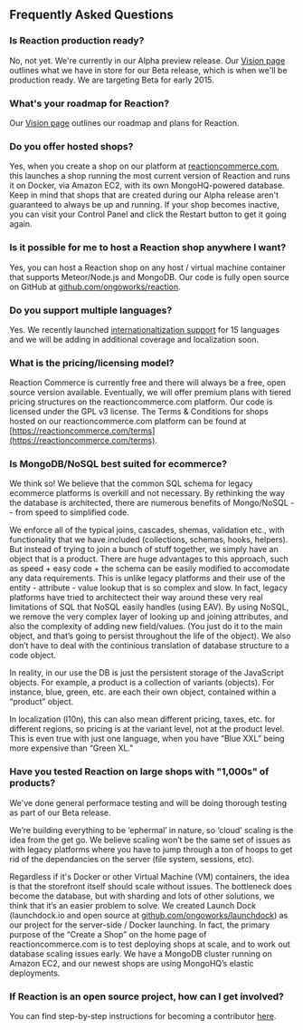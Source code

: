## Frequently Asked Questions

### Is Reaction production ready?

No, not yet. We're currently in our Alpha preview release. Our [Vision page](https://reactioncommerce.com/vision) outlines what we have in store for our Beta release, which is when we'll be production ready. We are targeting Beta for early 2015.

### What's your roadmap for Reaction?

Our [Vision page](https://reactioncommerce.com/vision) outlines our roadmap and plans for Reaction.

### Do you offer hosted shops?

Yes, when you create a shop on our platform at [reactioncommerce.com](https://reactioncommerce.com), this launches a shop running the most current version of Reaction and runs it on Docker, via Amazon EC2, with its own MongoHQ-powered database. Keep in mind that shops that are created during our Alpha release aren't guaranteed to always be up and running. If your shop becomes inactive, you can visit your Control Panel and click the Restart button to get it going again.

### Is it possible for me to host a Reaction shop anywhere I want?

Yes, you can host a Reaction shop on any host / virtual machine container that supports Meteor/Node.js and MongoDB. Our code is fully open source on GitHub at [github.com/ongoworks/reaction](https://github.com/ongoworks/reaction).

### Do you support multiple languages?

Yes. We recently launched [internationaltization support](https://github.com/ongoworks/reaction-core/blob/master/docs/i18n.md) for 15 languages and we will be adding in additional coverage and localization soon.

### What is the pricing/licensing model?

Reaction Commerce is currently free and there will always be a free, open source version available. Eventually, we will offer premium plans with tiered pricing structures on the reactioncommerce.com platform. Our code is licensed under the GPL v3 license. The Terms & Conditions for shops hosted on our reactioncommerce.com platform can be found at [https://reactioncommerce.com/terms](https://reactioncommerce.com/terms).

### Is MongoDB/NoSQL best suited for ecommerce?

We think so! We believe that the common SQL schema for legacy ecommerce platforms is overkill and not necessary. By rethinking the way the database is architected, there are numerous benefits of Mongo/NoSQL -- from speed to simplified code.

We enforce all of the typical joins, cascades, shemas, validation etc., with functionality that we have included (collections, schemas, hooks, helpers). But instead of trying to join a bunch of stuff together, we simply have an object that is a product. There are huge advantages to this approach, such as speed + easy code + the schema can be easily modified to accomodate any data requirements. This is unlike legacy platforms and their use of the entity - attribute - value lookup that is so complex and slow. In fact, legacy platforms have tried to architectect their way around these very real limitations of SQL that NoSQL easily handles (using EAV). By using NoSQL, we remove the very complex layer of looking up and joining attributes, and also the complexity of adding new field/values. (You just do it to the main object, and that’s going to persist throughout the life of the object).  We also don’t have to deal with the continious translation of database structure to a code object. 

In reality, in our use the DB is just the persistent storage of the JavaScript objects. For example, a product is a collection of variants (objects). For instance, blue, green, etc. are each their own object, contained within a “product” object.   

In localization (l10n), this can also mean different pricing, taxes, etc. for different regions, so pricing is at the variant level, not at the product level.  This is even true with just one language, when you have “Blue XXL” being more expensive than “Green XL."

### Have you tested Reaction on large shops with "1,000s" of products?

We've done general performace testing and will be doing thorough testing as part of our Beta release. 

We’re building everything to be ‘ephermal’ in nature, so ‘cloud’ scaling is the idea from the get go. We believe scaling won’t be the same set of issues as with legacy platforms where you have to jump through a ton of hoops to get rid of the dependancies on the server (file system, sessions, etc).

Regardless if it's Docker or other Virtual Machine (VM) containers, the idea is that the storefront itself should scale without issues. The bottleneck does become the database, but with sharding and lots of other solutions, we think that it’s an easier problem to solve. We created Launch Dock (launchdock.io and open source at [github.com/ongoworks/launchdock](https://github.com/ongoworks/launchdock)) as our project for the server-side / Docker launching. In fact, the primary purpose of the “Create a Shop” on the home page of reactioncommerce.com is to test deploying shops at scale, and to work out database scaling issues early. We have a MongoDB cluster running on Amazon EC2, and our newest shops are using MongoHQ’s elastic deployments.

### If Reaction is an open source project, how can I get involved?

You can find step-by-step instructions for becoming a contributor [here](http://thoughts.reactioncommerce.com/how-to-get-involved-with-reaction-commerce/).
